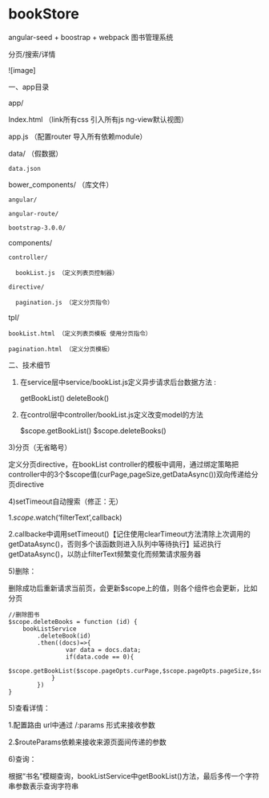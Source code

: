 # bookStore

angular-seed + boostrap + webpack 图书管理系统

分页/搜索/详情

![image]

一、app目录

app/

  Index.html （link所有css 引入所有js ng-view默认视图）
  
  app.js  （配置router 导入所有依赖module）
  
  data/  （假数据）
  
    data.json
    
  bower_components/ （库文件）
  
    angular/ 
    
    angular-route/
    
    bootstrap-3.0.0/
    
  components/
  
    controller/
    
      bookList.js （定义列表页控制器）
      
    directive/
    
      pagination.js （定义分页指令）
      
  tpl/
  
    bookList.html （定义列表页模板 使用分页指令）
    
    pagination.html （定义分页模板）

二、技术细节   

1) 在service层中service/bookList.js定义异步请求后台数据方法 :
    
    getBookList()
    deleteBook()

2)  在control层中controller/bookList.js定义改变model的方法

    $scope.getBookList()
    $scope.deleteBooks()

3)分页（无省略号）

定义分页directive，在bookList controller的模板中调用，通过绑定策略把controller中的3个$scope值(curPage,pageSize,getDataAsync())双向传递给分页directive

4)setTimeout自动搜索（修正：无）

  1.$scope.$watch(‘filterText’,callback)

  2.callbacke中调用setTimeout()【记住使用clearTimeout方法清除上次调用的getDataAsync()，否则多个该函数则进入队列中等待执行】延迟执行getDataAsync()，以防止filterText频繁变化而频繁请求服务器

5)删除：

删除成功后重新请求当前页，会更新$scope上的值，则各个组件也会更新，比如分页

    //删除图书
    $scope.deleteBooks = function (id) {
        bookListService
            .deleteBook(id)
            .then((docs)=>{
                    var data = docs.data;
                    if(data.code == 0){
                    $scope.getBookList($scope.pageOpts.curPage,$scope.pageOpts.pageSize,$scope.search);
                }
            })
    }
  
5)查看详情：

  1.配置路由 url中通过 /:params 形式来接收参数

  2.$routeParams依赖来接收来源页面间传递的参数 	

6)查询：

  根据“书名”模糊查询，bookListService中getBookList()方法，最后多传一个字符串参数表示查询字符串
